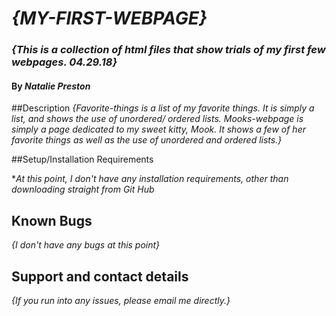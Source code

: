 # _{MY-FIRST-WEBPAGE}_
### _{This is a collection of html files that show trials of my first few webpages. 04.29.18}_
#### By _**Natalie Preston**_

##Description
_{Favorite-things is a list of my favorite things. It is simply a list, and shows the use of unordered/ ordered lists. Mooks-webpage is simply a page dedicated to my sweet kitty, Mook. It shows a few of her favorite things as well as the use of unordered and ordered lists.}_

##Setup/Installation Requirements

*_At this point, I don't have any installation requirements, other than downloading straight from Git Hub_

## Known Bugs

_{I don't have any bugs at this point}_

## Support and contact details

_{If you run into any issues, please email me directly.}_
